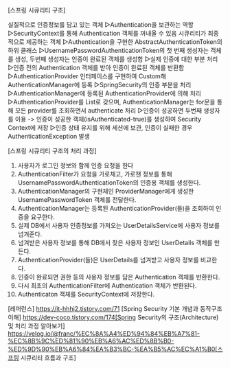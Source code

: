 [스프링 시큐리티 구조]

<Authentication>
실질적으로 인증정보를 담고 있는 객체

<SecurityContext>
▷Authentication을 보관하는 역할
▷SecurityContext를 통해 Authentication 객체를 꺼내올 수 있음

<SecurityContextHolder>
시큐리티가 최종적으로 제공하는 객체

<UsernamePasswordAuthenticationToke>
▷Authentication을 구현한 AbstractAuthenticationToken의 하위 클래스
▷UsernamePasswordAuthenticationToken의 첫 번째 생성자는 객체를 생성, 두번째 생성자는 인증이 완료된 객체를 생성함

<AuthenticationProvider>
▷실제 인증에 대한 부분 처리
▷인증 전의 Authentication 객체를 받아 인증이 완료된 객체를 반환함
▷AuthenticationProvider 인터페이스를 구현하여 Custom해 AuthenticationManager에 등록

<AuthenticationManager>
▷SpringSecurity의 인증 부분을 처리
▷AuthenticationManager에 등록된 AuthenticationProvider에 의해 처리
▷AuthenticationProvider를 List로 갖으며, AuthenticationManager는 for문을 통해 모든 provider를 조회하면서 authenticate 처리
▷인증이 성공하면 두번째 생성자를 이용 -> 인증이 성공한 객체(isAuthenticated-true)를 생성하여 Security Context에 저장
▷인증 상태 유지를 위해 세션에 보관, 인증이 실패한 경우 AuthenticationException 발생


[스프링 시큐리티 구조의 처리 과정]

1. 사용자가 로그인 정보와 함께 인증 요청을 한다
2. AuthenticationFilter가 요청을 가로채고, 가로챈 정보를 통해 UsernamePasswordAuthenticationToken의 인증용 객체를 생성한다.
3. AuthenticationManager의 구현체인 ProviderManager에게 생성한 UsernamePasswordToken 객체를 전달한다.
4. AuthenticationManager는 등록된 AuthenticationProvider(들)을 조회하여 인증을 요구한다.
5. 실제 DB에서 사용자 인증정보를 가져오는 UserDetailsService에 사용자 정보를 넘겨준다.
6. 넘겨받은 사용자 정보를 통해 DB에서 찾은 사용자 정보인 UserDetails 객체를 만든다.
7. AuthenticationProvider(들)은 UserDetails를 넘겨받고 사용자 정보를 비교한다.
8. 인증이 완료되면 권한 등의 사용자 정보를 담은 Authentication 객체를 반환한다.
9. 다시 최초의 AuthenticationFilter에 Authentication 객체가 반환된다.
10. Authenticaton 객체를 SecurityContext에 저장한다.


[레퍼런스]
https://it-hhhj2.tistory.com/71 [Spring Security 기본 개념과 동작구조 이해]
https://dev-coco.tistory.com/174[Spring Security의 구조(Architecture) 및 처리 과정 알아보기]
https://velog.io/@franc/%EC%8A%A4%ED%94%84%EB%A7%81-%EC%8B%9C%ED%81%90%EB%A6%AC%ED%8B%B0-%ED%9D%90%EB%A6%84%EA%B3%BC-%EA%B5%AC%EC%A1%B0[스프링 시큐리티 흐름과 구조]

